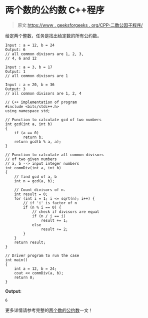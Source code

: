 # 两个数的公约数 C++程序

> 原文:[https://www . geeksforgeeks . org/CPP-二数公因子程序/](https://www.geeksforgeeks.org/cpp-program-for-common-divisors-of-two-numbers/)

给定两个整数，任务是找出给定数的所有公约数。

```
Input : a = 12, b = 24
Output: 6
// all common divisors are 1, 2, 3, 
// 4, 6 and 12

Input : a = 3, b = 17
Output: 1
// all common divisors are 1

Input : a = 20, b = 36
Output: 3
// all common divisors are 1, 2, 4

```

```
// C++ implementation of program
#include <bits/stdc++.h>
using namespace std;

// Function to calculate gcd of two numbers
int gcd(int a, int b)
{
    if (a == 0)
        return b;
    return gcd(b % a, a);
}

// Function to calculate all common divisors
// of two given numbers
// a, b --> input integer numbers
int commDiv(int a, int b)
{
    // find gcd of a, b
    int n = gcd(a, b);

    // Count divisors of n.
    int result = 0;
    for (int i = 1; i <= sqrt(n); i++) {
        // if 'i' is factor of n
        if (n % i == 0) {
            // check if divisors are equal
            if (n / i == i)
                result += 1;
            else
                result += 2;
        }
    }
    return result;
}

// Driver program to run the case
int main()
{
    int a = 12, b = 24;
    cout << commDiv(a, b);
    return 0;
}
```

**Output:**

```
6

```

更多详情请参考完整的[两个数的公约数](https://www.geeksforgeeks.org/common-divisors-of-two-numbers/)一文！